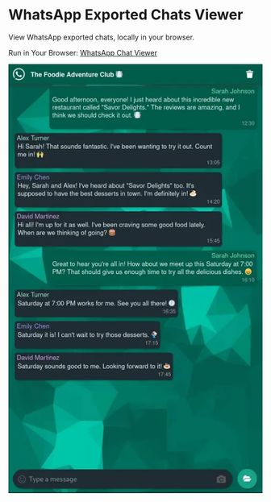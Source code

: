 # WhatsApp Exported Chats Viewer

View WhatsApp exported chats, locally in your browser. 

Run in Your Browser: [WhatsApp Chat Viewer](https://dylansavoia.github.io/whatsapp-chat-viewer/)  
  
  

![WhatsApp Chat Viewer Image](imgs/wa_chat_viewer.jpg)

